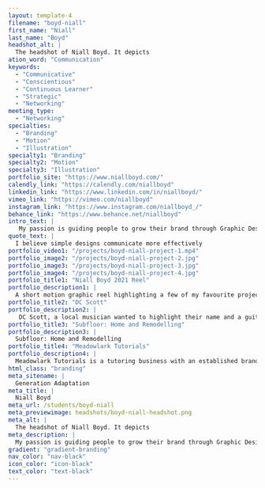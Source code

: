 ```yaml
---
layout: template-4
filename: "boyd-niall" 
first_name: "Niall"
last_name: "Boyd"
headshot_alt: |
  The headshot of Niall Boyd. It depicts
ation_word: "Communication"
keywords:
  - "Communicative"
  - "Conscientious"
  - "Continuous Learner"
  - "Strategic"
  - "Networking"
meeting_type:
  - "Networking"
specialties:
  - "Branding"
  - "Motion"
  - "Illustration"
specialty1: "Branding"
specialty2: "Motion"
specialty3: "Illustration"
portfolio_site: "https://www.niallboyd.com/"
calendly_link: "https://calendly.com/niallboyd"
linkedin_link: "https://www.linkedin.com/in/niallboyd/"
vimeo_link: "https://vimeo.com/niallboyd"
instagram_link: "https://www.instagram.com/niallboyd_/"
behance_link: "https://www.behance.net/niallboyd"
intro_text: |
   My passion is guiding people to grow their brand through Graphic Design. Music inspires my work. I believe Graphic Design can communicate ideas and can reach various different audiences. 
quote_text: |
  I believe simple designs communicate more effectively
portfolio_video1: "/projects/boyd-niall-project-1.mp4"
portfolio_image2: "/projects/boyd-niall-project-2.jpg"
portfolio_image3: "/projects/boyd-niall-project-3.jpg"
portfolio_image4: "/projects/boyd-niall-project-4.jpg"
portfolio_title1: "Niall Boyd 2021 Reel"
portfolio_description1: |
  A short motion graphic reel highlighting a few of my favourite projects I’ve worked on.
portfolio_title2: "DC Scott"
portfolio_description2: |
   DC Scott, a local musician wanted to highlight their name and a guitar element in their brand. Using a stylized O to represent the guitar sound hole I made sure that the lines in the graphic element matched the lines through the other letters.
portfolio_title3: "Subfloor: Home and Remodelling"
portfolio_description3: |
  Subfloor: Home and Remodelling
portfolio_title4: "Meadowlark Tutorials"
portfolio_description4: |
  Meadowlark Tutorials is a tutoring business with an established brand who wanted a new, fresh, and friendly identity. I focused on the unique selling point of Meadowlark Tutorials method of private one-on-one teaching within the home.
html_class: "branding"
meta_sitename: |
  Generation Adaptation
meta_title: |
  Niall Boyd
meta_url: /students/boyd-niall
meta_previewimage: headshots/boyd-niall-headshot.png
meta_alt: |
  The headshot of Niall Boyd. It depicts
meta_description: |
  My passion is guiding people to grow their brand through Graphic Design. Music inspires my work. I believe Graphic Design can communicate ideas and can reach various different audiences. 
gradient: "gradient-branding"
nav_color: "nav-black"
icon_color: "icon-black"
text_color: "text-black"
---
```


